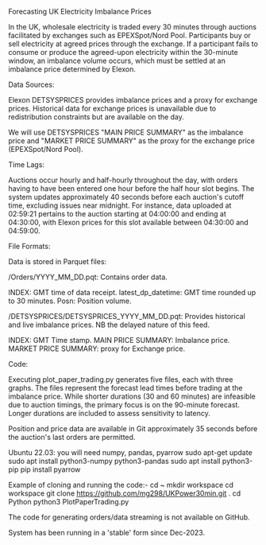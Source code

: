 Forecasting UK Electricity Imbalance Prices

In the UK, wholesale electricity is traded every 30 minutes through auctions facilitated by exchanges such as EPEXSpot/Nord Pool. Participants buy or sell electricity at agreed prices through the exchange. If a participant fails to consume or produce the agreed-upon electricity within the 30-minute window, an imbalance volume occurs, which must be settled at an imbalance price determined by Elexon.

Data Sources:

Elexon DETSYSPRICES provides imbalance prices and a proxy for exchange prices.
Historical data for exchange prices is unavailable due to redistribution constraints but are available on the day.

We will use DETSYSPRICES "MAIN PRICE SUMMARY" as the imbalance price and "MARKET PRICE SUMMARY" as the proxy for the exchange price (EPEXSpot/Nord Pool).

Time Lags:

Auctions occur hourly and half-hourly throughout the day, with orders having to have been entered one hour before the half hour slot begins. The system updates approximately 40 seconds before each auction's cutoff time, excluding issues near midnight. For instance, data uploaded at 02:59:21 pertains to the auction starting at 04:00:00 and ending at 04:30:00, with Elexon prices for this slot available between 04:30:00 and 04:59:00.

File Formats:

Data is stored in Parquet files:

/Orders/YYYY_MM_DD.pqt: Contains order data.

INDEX: GMT time of data receipt.
latest_dp_datetime: GMT time rounded up to 30 minutes.
Posn: Position volume.

/DETSYSPRICES/DETSYSPRICES_YYYY_MM_DD.pqt: Provides historical and live imbalance prices. NB the delayed nature of this feed.

INDEX: GMT Time stamp.
MAIN PRICE SUMMARY: Imbalance price.
MARKET PRICE SUMMARY: proxy for Exchange price.

Code:

Executing plot_paper_trading.py generates five files, each with three graphs. The files represent the forecast lead times before trading at the imbalance price. While shorter durations (30 and 60 minutes) are infeasible due to auction timings, the primary focus is on the 90-minute forecast. Longer durations are included to assess sensitivity to latency.

Position and price data are available in Git approximately 35 seconds before the auction's last orders are permitted.

Ubuntu 22.03:
you will need numpy, pandas, pyarrow
sudo apt-get update
sudo apt install python3-numpy python3-pandas
sudo apt install python3-pip
pip install pyarrow

Example of cloning and running the code:-
cd ~
mkdir workspace
cd workspace
git clone https://github.com/mg298/UKPower30min.git .
cd Python
python3 PlotPaperTrading.py 

The code for generating orders/data streaming is not available on GitHub.

System has been running in a 'stable' form since Dec-2023.
